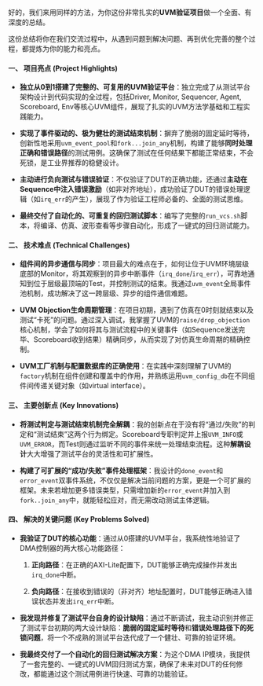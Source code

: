 好的，我们来用同样的方法，为你这份非常扎实的**UVM验证项目**做一个全面、有深度的总结。

这份总结将你在我们交流过程中，从遇到问题到解决问题、再到优化完善的整个过程，都提炼为你的能力和亮点。



#### **一、 项目亮点 (Project Highlights)**

- **独立从0到1搭建了完整的、可复用的UVM验证平台**：独立完成了从测试平台架构设计到代码实现的全过程，包括Driver, Monitor, Sequencer, Agent, Scoreboard, Env等核心UVM组件，展现了扎实的UVM方法学基础和工程实践能力。
    
- **实现了事件驱动的、极为健壮的测试结束机制**：摒弃了脆弱的固定延时等待，创新性地采用`uvm_event_pool`和`fork...join_any`机制，构建了能够**同时处理正确和错误路径**的测试用例。这确保了测试在任何结果下都能正常结束，不会死锁，是工业界推荐的稳健设计。
    
- **主动进行负向测试与错误验证**：不仅验证了DUT的正确功能，还通过**主动在Sequence中注入错误激励**（如非对齐地址），成功验证了DUT的错误处理逻辑（如`irq_err`的产生），展现了作为验证工程师必备的、全面的测试思维。
    
- **最终交付了自动化的、可重复的回归测试脚本**：编写了完整的`run_vcs.sh`脚本，将编译、仿真、波形查看等步骤自动化，形成了一键式的回归测试能力。
    

#### **二、 技术难点 (Technical Challenges)**

- **组件间的异步通信与同步**：项目最大的难点在于，如何让位于UVM环境层级底部的Monitor，将其观察到的异步中断事件（`irq_done`/`irq_err`），可靠地通知到位于层级最顶端的Test，并控制测试的结束。我通过`uvm_event`全局事件池机制，成功解决了这一跨层级、异步的组件通信难题。
    
- **UVM Objection生命周期管理**：在项目初期，遇到了仿真在0时刻就结束以及测试“卡死”的问题。通过深入调试，我掌握了UVM的`raise/drop_objection`核心机制，学会了如何将其与测试流程中的关键事件（如Sequence发送完毕、Scoreboard收到结果）精确同步，从而实现了对仿真生命周期的精确控制。
    
- **UVM工厂机制与配置数据库的正确使用**：在实践中深刻理解了UVM的`factory`机制在组件创建和覆盖中的作用，并熟练运用`uvm_config_db`在不同组件间传递关键对象（如virtual interface）。
    

#### **三、 主要创新点 (Key Innovations)**

- **将测试判定与测试结束机制完全解耦**：我的创新点在于没有将“通过/失败”的判定和“测试结束”这两个行为绑定。Scoreboard专职判定并上报`UVM_INFO`或`UVM_ERROR`，而Test则通过监听不同的事件来统一处理结束流程。这种**解耦设计**大大增强了测试平台的灵活性和可扩展性。
    
- **构建了可扩展的“成功/失败”事件处理框架**：我设计的`done_event`和`error_event`双事件系统，不仅仅是解决当前问题的方案，更是一个可扩展的框架。未来若增加更多错误类型，只需增加新的`error_event`并加入到`fork..join_any`中，就能轻松应对，而无需改动测试主体逻辑。
    

#### **四、 解决的关键问题 (Key Problems Solved)**

- **我验证了DUT的核心功能**：通过从0搭建的UVM平台，我系统性地验证了DMA控制器的两大核心功能路径：
    
    1. **正向路径**：在正确的AXI-Lite配置下，DUT能够正确完成操作并发出`irq_done`中断。
        
    2. **负向路径**：在接收到错误的（非对齐）地址配置时，DUT能够正确进入错误状态并发出`irq_err`中断。
        
- **我发现并修复了测试平台自身的设计缺陷**：通过不断调试，我主动识别并修正了测试平台初期的两大设计缺陷：**脆弱的固定延时等待**和**错误处理路径下的死锁问题**，将一个不成熟的测试平台迭代成了一个健壮、可靠的验证环境。
    
- **我最终交付了一个自动化的回归测试解决方案**：为这个DMA IP模块，我提供了一套完整的、一键式的UVM回归测试方案，确保了未来对DUT的任何修改，都能通过这个测试用例进行快速、可靠的功能验证。